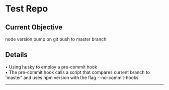 # Test Repo  

## Current Objective
node version bump on git push to master branch

## Details
• Using husky to employ a pre-commit hook  
• The pre-commit hook calls a script that compares current branch to 'master' and uses npm version with the flag --no-commit-hooks  
  
---
